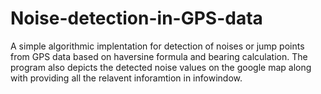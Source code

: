 # Noise-detection-in-GPS-data
A simple algorithmic implentation for detection of noises or jump points from GPS data based on haversine formula and bearing calculation.
The program also depicts the detected noise values on the google map along with providing all the relavent inforamtion in infowindow.
